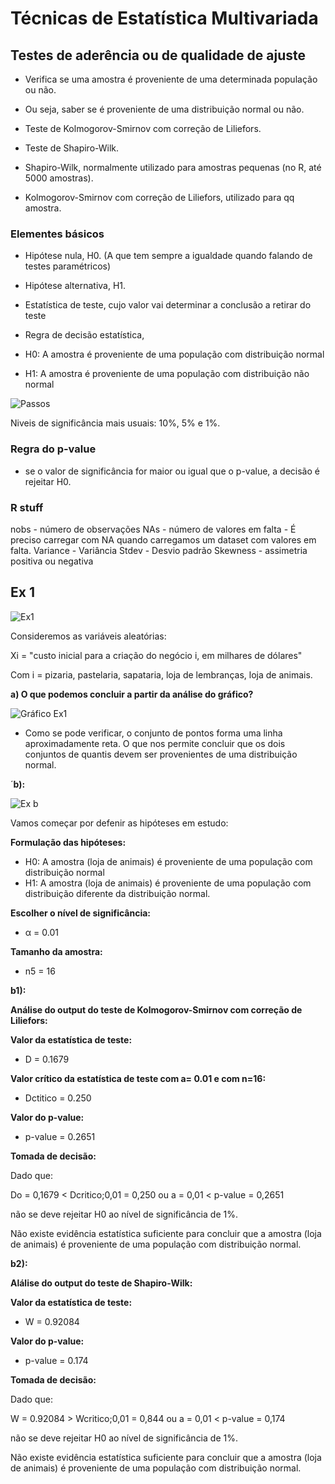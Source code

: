 # Técnicas de Estatística Multivariada

## Testes de aderência ou de qualidade de ajuste

- Verifica se uma amostra é proveniente de uma determinada população ou não.
- Ou seja, saber se é proveniente de uma distribuição normal ou não.

- Teste de Kolmogorov-Smirnov com correção de Liliefors.
- Teste de Shapiro-Wilk.

- Shapiro-Wilk, normalmente utilizado para amostras pequenas (no R, até 5000 amostras).
- Kolmogorov-Smirnov com correção de Liliefors, utilizado para qq amostra.

### Elementes básicos

- Hipótese nula, H0. (A que tem sempre a igualdade quando falando de testes paramétricos)
- Hipótese alternativa, H1.
- Estatística de teste, cujo valor vai determinar a conclusão a retirar do teste
- Regra de decisão estatística, 

- H0: A amostra é proveniente de uma população com distribuição normal
- H1: A amostra é proveniente de uma população com distribuição não normal

![Passos](image.png)

Niveis de significância mais usuais: 10%, 5% e 1%.

### Regra do p-value

- se o valor de significância for maior ou igual que o p-value, a decisão é rejeitar H0. 

### R stuff

nobs - número de observações
NAs - número de valores em falta - É preciso carregar com NA quando carregamos um dataset com valores em falta.
Variance - Variância
Stdev - Desvio padrão
Skewness - assimetria positiva ou negativa

## Ex 1

![Ex1](image-1.png)

Consideremos as variáveis aleatórias:

Xi = "custo inicial para a criação do negócio i, em milhares de dólares"

Com i = pizaria, pastelaria, sapataria, loja de lembranças, loja de animais.

**a) O que podemos concluir a partir da análise do gráfico?** 

![Gráfico Ex1](image-2.png)
- Como se pode verificar, o conjunto de pontos forma uma linha aproximadamente reta. O que nos permite concluir que os dois conjuntos de quantis devem ser provenientes de uma distribuição normal.

´**b):**

![Ex b](image-3.png)

Vamos começar por defenir as hipóteses em estudo:

**Formulação das hipóteses:**

- H0: A amostra (loja de animais) é proveniente de uma população com distribuição normal
- H1: A amostra (loja de animais) é proveniente de uma população com distribuição diferente da distribuição normal.

**Escolher o nível de significância:**

- α = 0.01

**Tamanho da amostra:**

- n5 = 16

**b1):**

**Análise do output do teste de Kolmogorov-Smirnov com correção de Liliefors:**

**Valor da estatística de teste:**

- D = 0.1679

**Valor crítico da estatística de teste com a= 0.01 e com n=16:**

- Dctitico = 0.250

**Valor do p-value:**

- p-value = 0.2651

**Tomada de decisão:**

Dado que:

Do = 0,1679 < Dcritico;0,01 = 0,250
ou
a = 0,01 < p-value = 0,2651

não se deve rejeitar H0 ao nível de significância de 1%.

Não existe evidência estatística suficiente para concluir que a amostra (loja de animais) é proveniente de uma população com distribuição normal.

**b2):**

**Alálise do output do teste de Shapiro-Wilk:**

**Valor da estatística de teste:**

- W = 0.92084

**Valor do p-value:**

- p-value = 0.174

**Tomada de decisão:**

Dado que:

W = 0.92084 > Wcritico;0,01 = 0,844
ou
a = 0,01 < p-value = 0,174

não se deve rejeitar H0 ao nível de significância de 1%.

Não existe evidência estatística suficiente para concluir que a amostra (loja de animais) é proveniente de uma população com distribuição normal.
